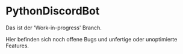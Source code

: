 # PythonDiscordBot
Das ist der 'Work-in-progress' Branch.


Hier befinden sich noch offene Bugs und unfertige oder unoptimierte Features.
